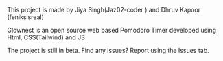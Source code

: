This project is made by Jiya Singh(Jaz02-coder ) and Dhruv Kapoor (feniksisreal)

Glownest is an open source web based Pomodoro Timer developed using Html, CSS(Tailwind) and JS

The project is still in beta. Find any issues? Report using the Issues tab.
